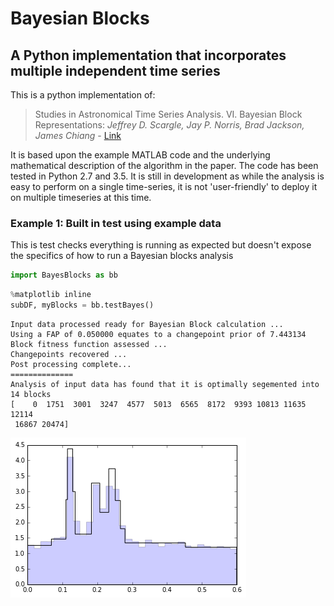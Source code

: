 
# Bayesian Blocks
## A Python implementation that incorporates multiple independent time series

This is a python implementation of:
> Studies in Astronomical Time Series Analysis. VI. Bayesian Block Representations:
> *Jeffrey D. Scargle, Jay P. Norris, Brad Jackson, James Chiang* - 
> [Link](http://arxiv.org/abs/1207.5578)

It is based upon the example MATLAB code and the underlying mathematical description of the algorithm in the paper. The code has been tested in Python 2.7 and 3.5. It is still in development as while the analysis is easy to perform on a single time-series, it is not 'user-friendly' to deploy it on multiple timeseries at this time. 

### Example 1: Built in test using example data
This is test checks everything is running as expected but doesn't expose the specifics of how to run a Bayesian blocks analysis


```python
import BayesBlocks as bb
```


```python
%matplotlib inline
subDF, myBlocks = bb.testBayes()
```

    Input data processed ready for Bayesian Block calculation ...
    Using a FAP of 0.050000 equates to a changepoint prior of 7.443134
    Block fitness function assessed ...
    Changepoints recovered ...
    Post processing complete...
    ==============
    Analysis of input data has found that it is optimally segemented into 14 blocks
    [    0  1751  3001  3247  4577  5013  6565  8172  9393 10813 11635 12114
     16867 20474]



![png](testData/output_3_1.png)

